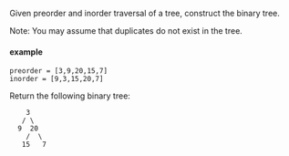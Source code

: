 Given preorder and inorder traversal of a tree, construct the binary tree.

Note:
You may assume that duplicates do not exist in the tree.

#### example
```
preorder = [3,9,20,15,7]
inorder = [9,3,15,20,7]
```

Return the following binary tree:
```
    3
   / \
  9  20
    /  \
   15   7
```
